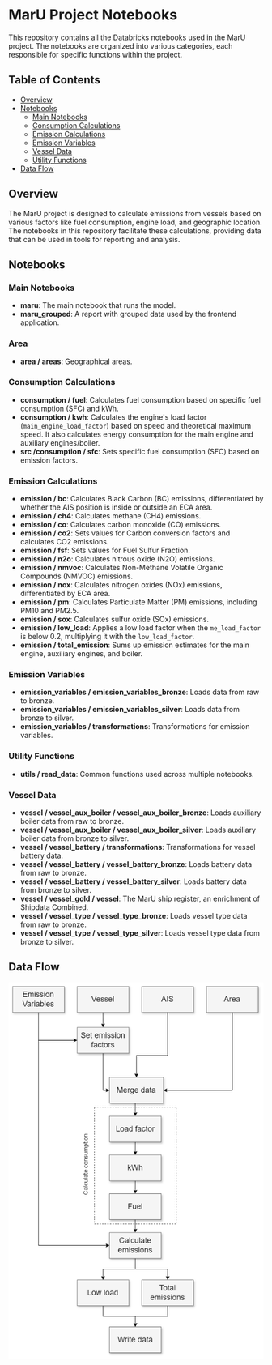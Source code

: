 
# MarU Project Notebooks

This repository contains all the Databricks notebooks used in the MarU project. The notebooks are organized into various categories, each responsible for specific functions within the project.

## Table of Contents

- [Overview](#overview)
- [Notebooks](#notebooks)
  - [Main Notebooks](#main-notebooks)
  - [Consumption Calculations](#consumption-calculations)
  - [Emission Calculations](#emission-calculations)
  - [Emission Variables](#emission-variables)
  - [Vessel Data](#vessel-data)
  - [Utility Functions](#utility-functions)
- [Data Flow](#data-flow)

## Overview

The MarU project is designed to calculate emissions from vessels based on various factors like fuel consumption, engine load, and geographic location. The notebooks in this repository facilitate these calculations, providing data that can be used in tools for reporting and analysis.

## Notebooks

### Main Notebooks

- **maru**: The main notebook that runs the model.
- **maru_grouped**: A report with grouped data used by the frontend application.

### Area
- **area / areas**: Geographical areas.

### Consumption Calculations

- **consumption / fuel**: Calculates fuel consumption based on specific fuel consumption (SFC) and kWh.
- **consumption / kwh**: Calculates the engine's load factor (`main_engine_load_factor`) based on speed and theoretical maximum speed. It also calculates energy consumption for the main engine and auxiliary engines/boiler.
- **src /consumption / sfc**: Sets specific fuel consumption (SFC) based on emission factors.

### Emission Calculations

- **emission / bc**: Calculates Black Carbon (BC) emissions, differentiated by whether the AIS position is inside or outside an ECA area.
- **emission / ch4**: Calculates methane (CH4) emissions.
- **emission / co**: Calculates carbon monoxide (CO) emissions.
- **emission / co2**: Sets values for Carbon conversion factors and calculates CO2 emissions.
- **emission / fsf**: Sets values for Fuel Sulfur Fraction.
- **emission / n2o**: Calculates nitrous oxide (N2O) emissions.
- **emission / nmvoc**: Calculates Non-Methane Volatile Organic Compounds (NMVOC) emissions.
- **emission / nox**: Calculates nitrogen oxides (NOx) emissions, differentiated by ECA area.
- **emission / pm**: Calculates Particulate Matter (PM) emissions, including PM10 and PM2.5.
- **emission / sox**: Calculates sulfur oxide (SOx) emissions.
- **emission / low_load**: Applies a low load factor when the `me_load_factor` is below 0.2, multiplying it with the `low_load_factor`.
- **emission / total_emission**: Sums up emission estimates for the main engine, auxiliary engines, and boiler.

### Emission Variables

- **emission_variables / emission_variables_bronze**: Loads data from raw to bronze.
- **emission_variables / emission_variables_silver**: Loads data from bronze to silver.
- **emission_variables / transformations**: Transformations for emission variables.

### Utility Functions

- **utils / read_data**: Common functions used across multiple notebooks.

### Vessel Data

- **vessel / vessel_aux_boiler / vessel_aux_boiler_bronze**: Loads auxiliary boiler data from raw to bronze.
- **vessel / vessel_aux_boiler / vessel_aux_boiler_silver**: Loads auxiliary boiler data from bronze to silver.
- **vessel / vessel_battery / transformations**: Transformations for vessel battery data.
- **vessel / vessel_battery / vessel_battery_bronze**: Loads battery data from raw to bronze.
- **vessel / vessel_battery / vessel_battery_silver**: Loads battery data from bronze to silver.
- **vessel / vessel_gold / vessel**: The MarU ship register, an enrichment of Shipdata Combined.
- **vessel / vessel_type / vessel_type_bronze**: Loads vessel type data from raw to bronze.
- **vessel / vessel_type / vessel_type_silver**: Loads vessel type data from bronze to silver.

## Data Flow

![Data flow](data_flow_notebooks_detailed.png)
